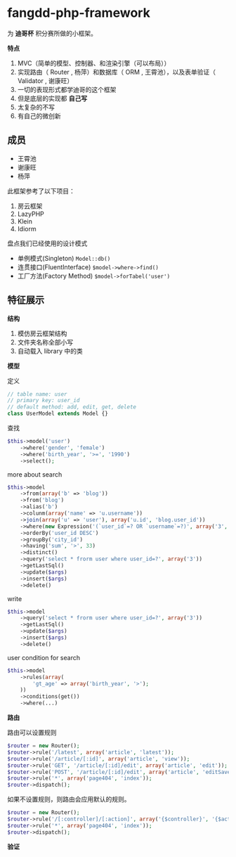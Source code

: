 fangdd-php-framework
====================

为 **迪哥杯** 积分赛所做的小框架。

**特点**

1. MVC（简单的模型、控制器、和渲染引擎（可以布局））
1. 实现路由（ Router , 杨萍）和数据库（ ORM , 王霄池），以及表单验证（ Validator , 谢康旺）
1. 一切的表现形式都学迪哥的这个框架
1. 但是底层的实现都 **自己写**
1. 太复杂的不写
1. 有自己的微创新

成员
------

- 王霄池
- 谢康旺
- 杨萍

此框架参考了以下项目：

1. 房云框架
1. LazyPHP
2. Klein
3. Idiorm

盘点我们已经使用的设计模式

- 单例模式(Singleton) `Model::db()`
- 连贯接口(FluentInterface) `$model->where->find()`
- 工厂方法(Factory Method) `$model->forTabel('user')`

特征展示
-----------

**结构**

1. 模仿房云框架结构
2. 文件夹名称全部小写
3. 自动载入 library 中的类

**模型**

定义

```php
// table name: user
// primary key: user_id
// default method: add, edit, get, delete
class UserModel extends Model {}
```

查找

```php
$this->model('user')
    ->where('gender', 'female')
    ->where('birth_year', '>=', '1990')
    ->select();
```

more about search

```php
$this->model
    ->from(array('b' => 'blog'))
    ->from('blog')
    ->alias('b')
    ->colunm(array('name' => 'u.username'))
    ->join(array('u' => 'user'), array('u.id', 'blog.user_id'))
    ->where(new Expression('(`user_id`=? OR `username`=?)', array('3', 'Jack')))
    ->orderBy('user_id DESC')
    ->groupBy('city_id')
    ->having('sum', '>', 33)
    ->distinct()
    ->query('select * frorm user where user_id=?', array('3'))
    ->getLastSql()
    ->update($args)
    ->insert($args)
    ->delete()
```

write

```php
$this->model
    ->query('select * frorm user where user_id=?', array('3'))
    ->getLastSql()
    ->update($args)
    ->insert($args)
    ->delete()
```

user condition for search

```php
$this->model
    ->rules(array(
        'gt_age' => array('birth_year', '>');
    ))
    ->conditions(get())
    ->where(...)
```

**路由**

路由可以设置规则

```php
$router = new Router();
$router->rule('/latest', array('article', 'latest'));
$router->rule('/article/[:id]', array('article', 'view'));
$router->rule('GET', '/article/[:id]/edit', array('article', 'edit'));
$router->rule('POST', '/article/[:id]/edit', array('article', 'editSave'));
$router->rule('*', array('page404', 'index'));
$router->dispatch();
```

如果不设置规则，则路由会应用默认的规则。

```php
$router = new Router();
$router->rule('/[:controller]/[:action]', array('{$controller}', '{$action}'));
$router->rule('*', array('page404', 'index'));
$router->dispatch();
```

**验证**

